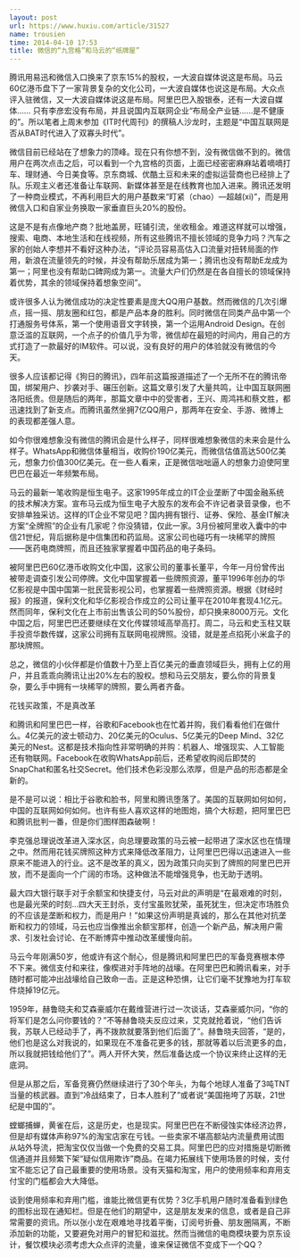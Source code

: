 ```yaml
---
layout: post
url: https://www.huxiu.com/article/31527
name: trousien
time: 2014-04-10 17:53
title: 微信的“九宫格”和马云的“纸牌屋”
---
```

腾讯用易迅和微信入口换来了京东15%的股权，一大波自媒体说这是布局。马云60亿港币盘下了一家背景复杂的文化公司，一大波自媒体也说这是布局。大众点评入驻微信，又一大波自媒体说这是布局。阿里巴巴入股银泰，还有一大波自媒体…… 只有李彦宏没有布局，并且说国内互联网企业“布局全产业链……是不健康的”。所以笔者上周末参加《IT时代周刊》的撰稿人沙龙时，主题是“中国互联网是否从BAT时代进入了双寡头时代”。

微信目前已经站在了想象力的顶峰。现在只有你想不到，没有微信做不到的。微信用户在两次点击之后，可以看到一个九宫格的页面，上面已经密密麻麻站着嘀嘀打车、理财通、今日美食等。京东商城、优酷土豆和未来的虚拟运营商也已经排上了队。乐观主义者还准备让车联网、新媒体甚至是在线教育也加入进来。腾讯还发明了一种商业模式，不再利用巨大的用户基数来“盯紧（chao）—超越(xi)”，而是用微信入口和自家业务换取一家垂直巨头20%的股份。

这是不是有点像地产商？批地盖房，旺铺引流，坐收租金。难道这样就可以增强，搜索、电商、本地生活和在线视频，所有这些腾讯不擅长领域的竞争力吗？汽车之家的创始人李想并不看好这种办法，“评论员容易高估入口流量对扭转局面的作用，新浪在流量领先的时候，并没有帮助乐居成为第一；腾讯也没有帮助E龙成为第一；阿里也没有帮助口碑网成为第一。流量大户们仍然是在各自擅长的领域保持着优势，其余的领域保持着想象空间”。

或许很多人认为微信成功的决定性要素是庞大QQ用户基数。然而微信的几次引爆点，摇一摇、朋友圈和红包，都是产品本身的胜利。同时微信在同类产品中第一个打通服务号体系，第一个使用语音文字转换，第一个运用Android Design。在创意泛滥的互联网，一个点子的价值几乎为零，微信却在最短的时间内，用自己的方式打造了一款最好的IM软件。可以说，没有良好的用户的体验就没有微信的今天。

很多人应该都记得《狗日的腾讯》，四年前这篇报道描述了一个无所不在的腾讯帝国，绑架用户、抄袭对手、碾压创新。这篇文章引发了大量共鸣，让中国互联网圈洛阳纸贵。但是随后的两年，那篇文章中中的受害者，王兴、周鸿祎和蔡文胜，都迅速找到了新支点。而腾讯虽然坐拥7亿QQ用户，那两年在安全、手游、微博上的表现都差强人意。

如今你很难想象没有微信的腾讯会是什么样子，同样很难想象微信的未来会是什么样子。WhatsApp和微信体量相当，收购价190亿美元，而微信估值高达500亿美元，想象力价值300亿美元。在一些人看来，正是微信咄咄逼人的想象力迫使阿里巴巴在最近一年频繁布局。

马云的最新一笔收购是恒生电子。这家1995年成立的IT企业垄断了中国金融系统的技术解决方案。宣布马云成为恒生电子大股东的发布会不许记者录音录像，也不安排单独采访。这样的IT企业不常见吧？国内拥有银行、证券、保险、基金IT解决方案“全牌照”的企业有几家呢？你没猜错，仅此一家。3月份被阿里收入囊中的中信21世纪，背后据称是中信集团和药监局。这家公司也碰巧有一块稀罕的牌照——医药电商牌照，而且还独家掌握着中国药品的电子条码。

被阿里巴巴60亿港币收购文化中国，这家公司的董事长董平，今年一月份曾传出被带走调查引发公司停牌。文化中国掌握着一些牌照资源，董平1996年创办的华亿影视是中国中国第一批民营影视公司，也掌握着一些牌照资源。根据《财经时报》的报道，保利文化和华亿影视合作成立的公司让董平在2010年套现4.1亿元。然而同年，保利文化在上市前出售该公司的50%股份，却只换来8000万元。文化中国之后，阿里巴巴还要继续在文化传媒领域高举高打。周二，马云和史玉柱又联手投资华数传媒，这家公司拥有互联网电视牌照。没错，就是差点掐死小米盒子的那块牌照。

总之，微信的小伙伴都是价值数十乃至上百亿美元的垂直领域巨头，拥有上亿的用户，并且乖乖向腾讯让出20%左右的股权。想和马云交朋友，要么你的背景复杂，要么手中拥有一块稀罕的牌照，要么两者齐备。

花钱买政策，不是真改革

和腾讯和阿里巴巴一样，谷歌和Facebook也在忙着并购，我们看看他们在做什么。4亿美元的波士顿动力、20亿美元的Oculus、5亿美元的Deep Mind、32亿美元的Nest。这都是技术指向性非常明确的并购：机器人、增强现实、人工智能还有物联网。Facebook在收购WhatsApp前后，还希望收购阅后即焚的SnapChat和匿名社交Secret。他们技术色彩没那么浓厚，但是产品的形态都是全新的。

是不是可以说：相比于谷歌和脸书，阿里和腾讯堕落了。美国的互联网如何如何，中国的互联网如何如何。也许有些人喜欢这样的地图炮，搞个大标题，把阿里巴巴和腾讯批判一番，但是你们图样图森破啊！

李克强总理说改革进入深水区，向总理要政策的马云被一起带进了深水区也在情理之中。然而用花钱买牌照这种方式来降低改革阻力，让阿里巴巴得以迅速进入一些原来不能进入的行业。这不是改革的真义，因为政策只向买到了牌照的阿里巴巴开放，而不是面向一个广阔的市场。这种做法不能增强竞争，也无助于透明。

最大四大银行联手对于余额宝和快捷支付，马云对此的声明是“在最艰难的时刻，也是最光荣的时刻…四大天王封杀，支付宝虽败犹荣，虽死犹生，但决定市场胜负的不应该是垄断和权力，而是用户！”如果这份声明是真诚的，那么在其他对抗垄断和权力的领域，马云也应当像推出余额宝那样，创造一个新产品，解决用户需求、引发社会讨论、在不断博弈中推动改革缓慢向前。

马云今年刚满50岁，他或许有这个耐心，但是腾讯和阿里巴巴的军备竞赛根本停不下来。微信支付和来往，像楔进对手阵地的战壕。在阿里巴巴和腾讯看来，对手随时都可能冲出战壕给自己致命一击。正是这种恐惧，让它们毫不犹豫地为打车软件烧掉19亿元。

1959年，赫鲁晓夫和艾森豪威尔在戴维营进行过一次谈话，艾森豪威尔问，“你的将军们是怎么问你要钱的？”不等赫鲁晓夫反应过来，艾克就抢着说，“他们告诉我，苏联人已经动手了，再不拨款就要落到他们后面了”。赫鲁晓夫回答，“是的，他们也是这么对我说的，如果现在不准备花更多的钱，那就等着以后流更多的血，所以我就把钱给他们了”。两人开怀大笑，然后准备达成一个协议来终止这样的无底洞。

但是从那之后，军备竞赛仍然继续进行了30个年头，为每个地球人准备了3吨TNT当量的核武器。直到“冷战结束了，日本人胜利了”或者说“美国拖垮了苏联，21世纪是中国的”。

螳螂捕蝉，黄雀在后，这是历史，也是现实。阿里巴巴在不断侵蚀实体经济边界，但是却有媒体声称97%的淘宝店家在亏钱。一些卖家不堪高额站内流量费用试图从站外导流，把淘宝仅仅当做一个免费的交易工具。阿里巴巴的应对措施是切断微信通道并且频繁下架“疑似信用欺诈”商品。在竭力拓展线下使用场景的时候，支付宝不能忘记了自己最重要的使用场景。没有天猫和淘宝，用户的使用频率和弃用支付宝的门槛都会大大降低。

谈到使用频率和弃用门槛，谁能比微信更有优势？3亿手机用户随时准备看到绿色的图标出现在通知栏。但是在他们的期望中，这是朋友发来的信息，或者是自己非常需要的资讯。所以张小龙在艰难地寻找着平衡，订阅号折叠、朋友圈隔离，不断添加新的功能，又要避免对用户的冒犯和滋扰。然而当微信的电商模块要为京东设计，餐饮模块必须考虑大众点评的流量，谁来保证微信不变成下一个QQ？


